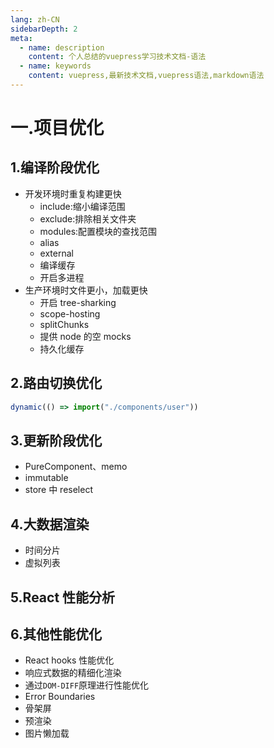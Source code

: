 ```yaml
---
lang: zh-CN
sidebarDepth: 2
meta:
  - name: description
    content: 个人总结的vuepress学习技术文档-语法
  - name: keywords
    content: vuepress,最新技术文档,vuepress语法,markdown语法
---
```


# 一.项目优化

## 1.编译阶段优化

- 开发环境时重复构建更快
  - include:缩小编译范围
  - exclude:排除相关文件夹
  - modules:配置模块的查找范围
  - alias
  - external
  - 编译缓存
  - 开启多进程
- 生产环境时文件更小，加载更快
  - 开启 tree-sharking
  - scope-hosting
  - splitChunks
  - 提供 node 的空 mocks
  - 持久化缓存

## 2.路由切换优化

```js
dynamic(() => import("./components/user"))
```

## 3.更新阶段优化

- PureComponent、memo
- immutable
- store 中 reselect

## 4.大数据渲染

- 时间分片
- 虚拟列表

## 5.React 性能分析

## 6.其他性能优化

- React hooks 性能优化
- 响应式数据的精细化渲染
- 通过`DOM-DIFF`原理进行性能优化
- Error Boundaries
- 骨架屏
- 预渲染
- 图片懒加载
